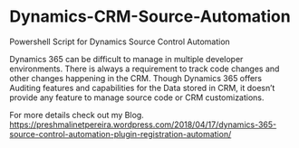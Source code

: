 # Dynamics-CRM-Source-Automation
Powershell Script for Dynamics Source Control Automation


Dynamics 365 can be difficult to manage in multiple developer environments. There is always a requirement to track code changes and other changes happening in the CRM. Though Dynamics 365 offers Auditing features and capabilities for the Data stored in CRM, it doesn’t provide any feature to manage source code or CRM customizations. 

For more details check out my Blog.
https://preshmalinetpereira.wordpress.com/2018/04/17/dynamics-365-source-control-automation-plugin-registration-automation/

